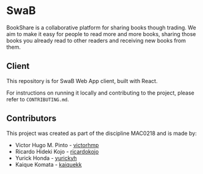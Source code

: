 # SwaB

BookShare is a collaborative platform for sharing books though trading.
We aim to make it easy for people to read more and more books, sharing those books you already read to other readers and receiving new books from them.

## Client

This repository is for SwaB Web App client, built with React.

For instructions on running it locally and contributing to the project, please refer to `CONTRIBUTING.md`.

## Contributors

This project was created as part of the discipline MAC0218 and is made by:

- Victor Hugo M. Pinto - [victorhmp](https://github.com/victorhmp)
- Ricardo Hideki Kojo - [ricardokojo](https://github.com/ricardokojo)
- Yurick Honda - [yurickyh](https://github.com/yurickyh)
- Kaique Komata - [kaiquekk](https://github.com/kaiquekk)
